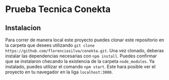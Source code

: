 # Prueba Tecnica Conekta

## Instalacion

Para correr de manera local este proyecto puedes clonar este repositorio en la carpeta que desees utilizando `git clone https://github.com/florenciasilva/conekta.git`.
Una vez clonado, deberas instalar las dependencias necesarias con `npm install`. Puedes confirmar que se instalaron checando la existencia de la carpeta `node_modules`.
Ya instalado, puedes utilizar el comando `npm start`. Este hara posible ver el proyecto en tu navegador en la liga `localhost:3000`.

